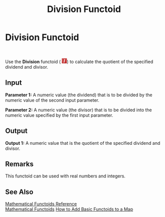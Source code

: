 ﻿---
title: Division Functoid
TOCTitle: Division Functoid
ms:assetid: bfb31acf-04b5-4716-92da-741a8f8793bc
ms:mtpsurl: https://msdn.microsoft.com/en-us/library/Aa578425(v=BTS.80)
ms:contentKeyID: 51531016
ms.date: 08/30/2017
mtps_version: v=BTS.80
---

# Division Functoid

 

Use the **Division** functoid ( ![](images/Aa578425.9a73420a-40d6-4dc4-8b06-4cb1c2b2afd4(BTS.80).jpeg)) to calculate the quotient of the specified dividend and divisor.

## Input

**Parameter 1:** A numeric value (the dividend) that is to be divided by the numeric value of the second input parameter.

**Parameter 2:** A numeric value (the divisor) that is to be divided into the numeric value specified by the first input parameter.

## Output

**Output 1:** A numeric value that is the quotient of the specified dividend and divisor.

## Remarks

This functoid can be used with real numbers and integers.

## See Also

[Mathematical Functoids Reference](mathematical-functoids-reference.md)  
[Mathematical Functoids](https://msdn.microsoft.com/en-us/library/aa559213\(v=bts.80\))  
[How to Add Basic Functoids to a Map](https://msdn.microsoft.com/en-us/library/aa560635\(v=bts.80\))

